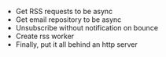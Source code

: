 - Get RSS requests to be async
- Get email repository to be async
- Unsubscribe without notification on bounce
- Create rss worker
- Finally, put it all behind an http server